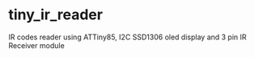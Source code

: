 # tiny_ir_reader
 IR codes reader using ATTiny85, I2C SSD1306 oled display and 3 pin IR Receiver module
